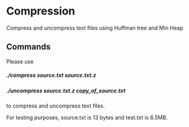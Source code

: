 # Compression
Compress and uncompress text files using Huffman tree and Min Heap

## Commands
Please use 
##### ./compress source.txt source.txt.z
##### ./uncompress source.txt.z copy_of_source.txt
 to compress and uncompress text files.
 
 For testing purposes, source.txt is 13 bytes and test.txt is 6.5MB. 
